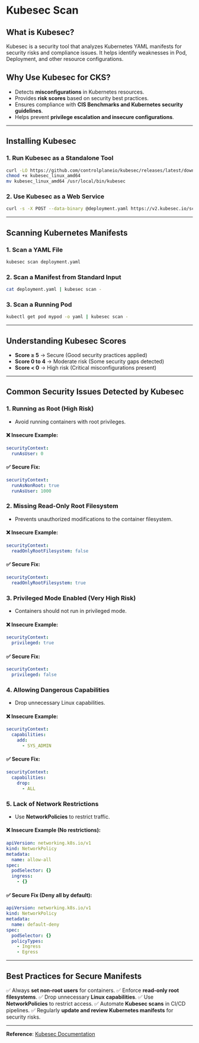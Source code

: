 # Kubesec Scan

## What is Kubesec?
Kubesec is a security tool that analyzes Kubernetes YAML manifests for security risks and compliance issues. It helps identify weaknesses in Pod, Deployment, and other resource configurations.

## Why Use Kubesec for CKS?
 - Detects **misconfigurations** in Kubernetes resources.
 - Provides **risk scores** based on security best practices.
 - Ensures compliance with **CIS Benchmarks and Kubernetes security guidelines**.
 - Helps prevent **privilege escalation and insecure configurations**.

---
## Installing Kubesec
### 1. **Run Kubesec as a Standalone Tool**
```sh
curl -LO https://github.com/controlplaneio/kubesec/releases/latest/download/kubesec_linux_amd64
chmod +x kubesec_linux_amd64
mv kubesec_linux_amd64 /usr/local/bin/kubesec
```

### 2. **Use Kubesec as a Web Service**
```sh
curl -s -X POST --data-binary @deployment.yaml https://v2.kubesec.io/scan
```

---
## Scanning Kubernetes Manifests
### 1. **Scan a YAML File**
```sh
kubesec scan deployment.yaml
```

### 2. **Scan a Manifest from Standard Input**
```sh
cat deployment.yaml | kubesec scan -
```

### 3. **Scan a Running Pod**
```sh
kubectl get pod mypod -o yaml | kubesec scan -
```

---
## Understanding Kubesec Scores
- **Score ≥ 5** → Secure (Good security practices applied)
- **Score 0 to 4** → Moderate risk (Some security gaps detected)
- **Score < 0** → High risk (Critical misconfigurations present)

---
## Common Security Issues Detected by Kubesec
### 1. **Running as Root** (High Risk)
- Avoid running containers with root privileges.

#### ❌ Insecure Example:
```yaml
securityContext:
  runAsUser: 0
```

#### ✅ Secure Fix:
```yaml
securityContext:
  runAsNonRoot: true
  runAsUser: 1000
```

### 2. **Missing Read-Only Root Filesystem**
- Prevents unauthorized modifications to the container filesystem.

#### ❌ Insecure Example:
```yaml
securityContext:
  readOnlyRootFilesystem: false
```

#### ✅ Secure Fix:
```yaml
securityContext:
  readOnlyRootFilesystem: true
```

### 3. **Privileged Mode Enabled** (Very High Risk)
- Containers should not run in privileged mode.

#### ❌ Insecure Example:
```yaml
securityContext:
  privileged: true
```

#### ✅ Secure Fix:
```yaml
securityContext:
  privileged: false
```

### 4. **Allowing Dangerous Capabilities**
- Drop unnecessary Linux capabilities.

#### ❌ Insecure Example:
```yaml
securityContext:
  capabilities:
    add:
      - SYS_ADMIN
```

#### ✅ Secure Fix:
```yaml
securityContext:
  capabilities:
    drop:
      - ALL
```

### 5. **Lack of Network Restrictions**
- Use **NetworkPolicies** to restrict traffic.

#### ❌ Insecure Example (No restrictions):
```yaml
apiVersion: networking.k8s.io/v1
kind: NetworkPolicy
metadata:
  name: allow-all
spec:
  podSelector: {}
  ingress:
    - {}
```

#### ✅ Secure Fix (Deny all by default):
```yaml
apiVersion: networking.k8s.io/v1
kind: NetworkPolicy
metadata:
  name: default-deny
spec:
  podSelector: {}
  policyTypes:
    - Ingress
    - Egress
```

---
## Best Practices for Secure Manifests
✅ Always **set non-root users** for containers.
✅ Enforce **read-only root filesystems**.
✅ Drop unnecessary **Linux capabilities**.
✅ Use **NetworkPolicies** to restrict access.
✅ Automate **Kubesec scans** in CI/CD pipelines.
✅ Regularly **update and review Kubernetes manifests** for security risks.

---
**Reference**: [Kubesec Documentation](https://kubesec.io/)

